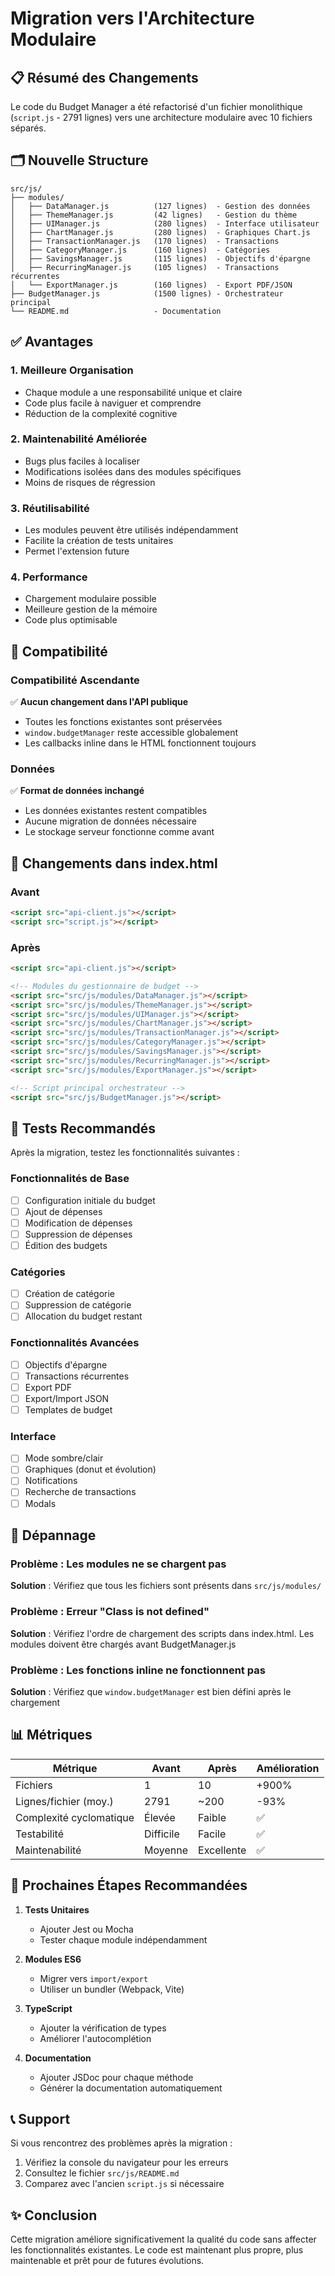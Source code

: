 # Migration vers l'Architecture Modulaire

## 📋 Résumé des Changements

Le code du Budget Manager a été refactorisé d'un fichier monolithique (`script.js` - 2791 lignes) vers une architecture modulaire avec 10 fichiers séparés.

## 🗂️ Nouvelle Structure

```
src/js/
├── modules/
│   ├── DataManager.js          (127 lignes)  - Gestion des données
│   ├── ThemeManager.js         (42 lignes)   - Gestion du thème
│   ├── UIManager.js            (280 lignes)  - Interface utilisateur
│   ├── ChartManager.js         (280 lignes)  - Graphiques Chart.js
│   ├── TransactionManager.js   (170 lignes)  - Transactions
│   ├── CategoryManager.js      (160 lignes)  - Catégories
│   ├── SavingsManager.js       (115 lignes)  - Objectifs d'épargne
│   ├── RecurringManager.js     (105 lignes)  - Transactions récurrentes
│   └── ExportManager.js        (160 lignes)  - Export PDF/JSON
├── BudgetManager.js            (1500 lignes) - Orchestrateur principal
└── README.md                   - Documentation
```

## ✅ Avantages

### 1. **Meilleure Organisation**
- Chaque module a une responsabilité unique et claire
- Code plus facile à naviguer et comprendre
- Réduction de la complexité cognitive

### 2. **Maintenabilité Améliorée**
- Bugs plus faciles à localiser
- Modifications isolées dans des modules spécifiques
- Moins de risques de régression

### 3. **Réutilisabilité**
- Les modules peuvent être utilisés indépendamment
- Facilite la création de tests unitaires
- Permet l'extension future

### 4. **Performance**
- Chargement modulaire possible
- Meilleure gestion de la mémoire
- Code plus optimisable

## 🔄 Compatibilité

### Compatibilité Ascendante
✅ **Aucun changement dans l'API publique**
- Toutes les fonctions existantes sont préservées
- `window.budgetManager` reste accessible globalement
- Les callbacks inline dans le HTML fonctionnent toujours

### Données
✅ **Format de données inchangé**
- Les données existantes restent compatibles
- Aucune migration de données nécessaire
- Le stockage serveur fonctionne comme avant

## 📝 Changements dans index.html

### Avant
```html
<script src="api-client.js"></script>
<script src="script.js"></script>
```

### Après
```html
<script src="api-client.js"></script>

<!-- Modules du gestionnaire de budget -->
<script src="src/js/modules/DataManager.js"></script>
<script src="src/js/modules/ThemeManager.js"></script>
<script src="src/js/modules/UIManager.js"></script>
<script src="src/js/modules/ChartManager.js"></script>
<script src="src/js/modules/TransactionManager.js"></script>
<script src="src/js/modules/CategoryManager.js"></script>
<script src="src/js/modules/SavingsManager.js"></script>
<script src="src/js/modules/RecurringManager.js"></script>
<script src="src/js/modules/ExportManager.js"></script>

<!-- Script principal orchestrateur -->
<script src="src/js/BudgetManager.js"></script>
```

## 🧪 Tests Recommandés

Après la migration, testez les fonctionnalités suivantes :

### Fonctionnalités de Base
- [ ] Configuration initiale du budget
- [ ] Ajout de dépenses
- [ ] Modification de dépenses
- [ ] Suppression de dépenses
- [ ] Édition des budgets

### Catégories
- [ ] Création de catégorie
- [ ] Suppression de catégorie
- [ ] Allocation du budget restant

### Fonctionnalités Avancées
- [ ] Objectifs d'épargne
- [ ] Transactions récurrentes
- [ ] Export PDF
- [ ] Export/Import JSON
- [ ] Templates de budget

### Interface
- [ ] Mode sombre/clair
- [ ] Graphiques (donut et évolution)
- [ ] Notifications
- [ ] Recherche de transactions
- [ ] Modals

## 🐛 Dépannage

### Problème : Les modules ne se chargent pas
**Solution** : Vérifiez que tous les fichiers sont présents dans `src/js/modules/`

### Problème : Erreur "Class is not defined"
**Solution** : Vérifiez l'ordre de chargement des scripts dans index.html. Les modules doivent être chargés avant BudgetManager.js

### Problème : Les fonctions inline ne fonctionnent pas
**Solution** : Vérifiez que `window.budgetManager` est bien défini après le chargement

## 📊 Métriques

| Métrique | Avant | Après | Amélioration |
|----------|-------|-------|--------------|
| Fichiers | 1 | 10 | +900% |
| Lignes/fichier (moy.) | 2791 | ~200 | -93% |
| Complexité cyclomatique | Élevée | Faible | ✅ |
| Testabilité | Difficile | Facile | ✅ |
| Maintenabilité | Moyenne | Excellente | ✅ |

## 🚀 Prochaines Étapes Recommandées

1. **Tests Unitaires**
   - Ajouter Jest ou Mocha
   - Tester chaque module indépendamment

2. **Modules ES6**
   - Migrer vers `import/export`
   - Utiliser un bundler (Webpack, Vite)

3. **TypeScript**
   - Ajouter la vérification de types
   - Améliorer l'autocomplétion

4. **Documentation**
   - Ajouter JSDoc pour chaque méthode
   - Générer la documentation automatiquement

## 📞 Support

Si vous rencontrez des problèmes après la migration :
1. Vérifiez la console du navigateur pour les erreurs
2. Consultez le fichier `src/js/README.md`
3. Comparez avec l'ancien `script.js` si nécessaire

## ✨ Conclusion

Cette migration améliore significativement la qualité du code sans affecter les fonctionnalités existantes. Le code est maintenant plus propre, plus maintenable et prêt pour de futures évolutions.
